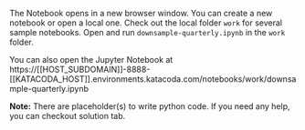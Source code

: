 The Notebook opens in a new browser window. You can create a new notebook or open a local one. Check out the local folder `work` for several sample notebooks. Open and run `downsample-quarterly.ipynb` in the `work` folder.

You can also open the Jupyter Notebook at https://[[HOST_SUBDOMAIN]]-8888-[[KATACODA_HOST]].environments.katacoda.com/notebooks/work/downsample-quarterly.ipynb

**Note:**
There are placeholder(s) to write python code. If you need any help, you can checkout solution tab.